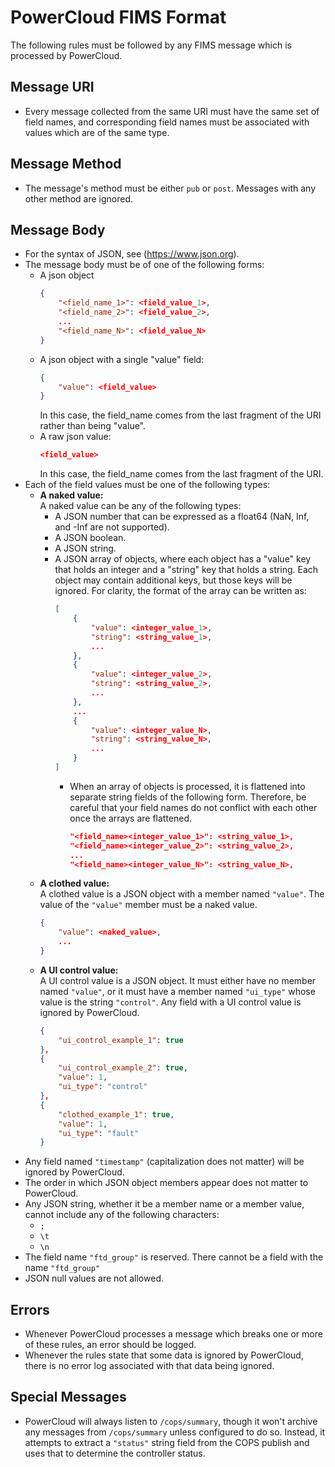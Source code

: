 # PowerCloud FIMS Format

The following rules must be followed by any FIMS message which is processed by PowerCloud.

## Message URI

* Every message collected from the same URI must have the same set of field names, and corresponding field names must be associated with values which are of the same type.

## Message Method

* The message's method must be either `pub` or `post`. Messages with any other method are ignored.

## Message Body

* For the syntax of JSON, see (https://www.json.org).
* The message body must be of one of the following forms:
    * A json object
        ```json
        {
            "<field_name_1>": <field_value_1>,
            "<field_name_2>": <field_value_2>,
            ...
            "<field_name_N>": <field_value_N>
        }
        ```
    * A json object with a single "value" field:
        ```json
        {
            "value": <field_value>
        }
        ```
        In this case, the field_name comes from the last fragment of the URI rather than being "value".
    * A raw json value:
        ```json
        <field_value>
        ```
        In this case, the field_name comes from the last fragment of the URI.
* Each of the field values must be one of the following types:
    * **A naked value:**\
    A naked value can be any of the following types:
        * A JSON number that can be expressed as a float64 (NaN, Inf, and -Inf are not supported).
        * A JSON boolean.
        * A JSON string.
        * A JSON array of objects, where each object has a "value" key that holds an integer and a "string" key that holds a string. Each object may contain additional keys, but those keys will be ignored. For clarity, the format of the array can be written as:
            ```json
            [
                {
                    "value": <integer_value_1>,
                    "string": <string_value_1>,
                    ...
                },
                {
                    "value": <integer_value_2>,
                    "string": <string_value_2>,
                    ...
                },
                ...
                {
                    "value": <integer_value_N>,
                    "string": <string_value_N>,
                    ...
                }
            ]
            ```
            * When an array of objects is processed, it is flattened into separate string fields of the following form. Therefore, be careful that your field names do not conflict with each other once the arrays are flattened.
                ```json
                "<field_name><integer_value_1>": <string_value_1>,
                "<field_name><integer_value_2>": <string_value_2>,
                ...
                "<field_name><integer_value_N>": <string_value_N>,
                ```
    * **A clothed value:**\
    A clothed value is a JSON object with a member named `"value"`. The value of the `"value"` member must be a naked value.
        ```json
        {
            "value": <naked_value>,
            ...
        }
        ```
    * **A UI control value:**\
    A UI control value is a JSON object. It must either have no member named `"value"`, or it must have a member named `"ui_type"` whose value is the string `"control"`. Any field with a UI control value is ignored by PowerCloud.
        ```json
        {
            "ui_control_example_1": true
        },
        {
            "ui_control_example_2": true,
            "value": 1,
            "ui_type": "control"
        },
        {
            "clothed_example_1": true,
            "value": 1,
            "ui_type": "fault"
        }
        ```
* Any field named `"timestamp"` (capitalization does not matter) will be ignored by PowerCloud.
* The order in which JSON object members appear does not matter to PowerCloud.
* Any JSON string, whether it be a member name or a member value, cannot include any of the following characters:
    * `;`
    * `\t`
    * `\n`
* The field name `"ftd_group"` is reserved. There cannot be a field with the name `"ftd_group"`
* JSON null values are not allowed.

## Errors

* Whenever PowerCloud processes a message which breaks one or more of these rules, an error should be logged.
* Whenever the rules state that some data is ignored by PowerCloud, there is no error log associated with that data being ignored.

## Special Messages

* PowerCloud will always listen to `/cops/summary`, though it won't archive any messages from `/cops/summary` unless configured to do so. Instead, it attempts to extract a `"status"` string field from the COPS publish and uses that to determine the controller status.